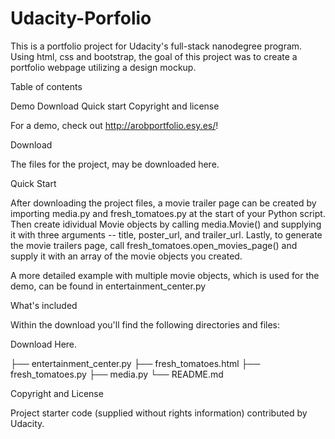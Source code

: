 # Udacity-Porfolio

This is a portfolio project for Udacity's full-stack nanodegree program. Using html, css and bootstrap, the goal of this project was to create a portfolio webpage utilizing a design mockup.

Table of contents

Demo
Download
Quick start
Copyright and license

For a demo, check out http://arobportfolio.esy.es/!

Download

The files for the project, may be downloaded here.

Quick Start

After downloading the project files, a movie trailer page can be created by importing media.py and fresh_tomatoes.py at the start of your Python script. Then create idividual Movie objects by calling media.Movie() and supplying it with three arguments -- title, poster_url, and trailer_url. Lastly, to generate the movie trailers page, call fresh_tomatoes.open_movies_page() and supply it with an array of the movie objects you created.

A more detailed example with multiple movie objects, which is used for the demo, can be found in entertainment_center.py

What's included

Within the download you'll find the following directories and files:

Download Here.

├── entertainment_center.py
├── fresh_tomatoes.html
├── fresh_tomatoes.py
├── media.py
└── README.md

Copyright and License

Project starter code (supplied without rights information) contributed by Udacity.
